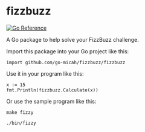 # fizzbuzz

[![Go Reference](https://pkg.go.dev/badge/github.com/go-micah/fizzbuzz.svg)](https://pkg.go.dev/github.com/go-micah/fizzbuzz)

A Go package to help solve your FizzBuzz challenge.

Import this package into your Go project like this:

```
import github.com/go-micah/fizzbuzz/fizzbuzz
```

Use it in your program like this:

```
x := 15
fmt.Println(fizzbuzz.Calculate(x))
```

Or use the sample program like this:

```
make fizzy

./bin/fizzy
```
